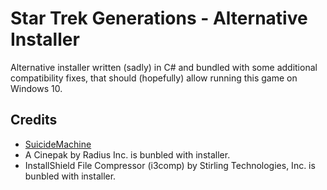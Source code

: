 ﻿Star Trek Generations - Alternative Installer
=====================
Alternative installer written (sadly) in C# and bundled with some additional compatibility fixes, that should (hopefully) allow running this game on Windows 10.

Credits
-------
  * [SuicideMachine](http://twitch.tv/suimachine)
  * A Cinepak by Radius Inc. is bunbled with installer.
  * InstallShield File Compressor (i3comp) by Stirling Technologies, Inc. is bunbled with installer.
  
